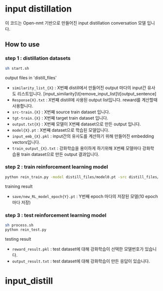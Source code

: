 # input distillation
이 코드는 Open-nmt 기반으로 만들어진 input distillation conversation 모델 입니다.


## How to use

### step 1 : distillation datasets
```bash
sh start.sh
```

output files in 'distill_files'

* `similarity_list_{X}` : X번째 distill에서 만들어진 output 마다의 input간 유사도 리스트입니다. 
    [input_similarity]\t[remove_input_list]\t[output_sentence]
* `Response{X}.txt` : X번째 distill에 사용된 output list입니다. reward를 계산할때 사용합니다.
* `src-train.{X}` : X번째 source train dataset 입니다.
* `tgt-train.{X}` : X번째 target train dataset 입니다.
* `output.txt{X}` : X번째 모델이 X번째 dataset으로 만든 output 입니다.
* `model{X}.pt` : X번째 dataset으로 학습된 모델입니다.
* `input_emb_{X}.pkl` : input간의 유사도를 계산하기 위해 만들어진 embedding vectors입니다.
* `train_output_{X}.txt` : 강화학습을 용이하게 하기위해 X번째 모델마다 강화학습용 train dataset으로 만든 output 결과입니다.

### step 2 : train reinforcement learning model
```bash
python rein_train.py -model distill_files/model0.pt -src distill_files/src-train.0
```

training result

* `save/new_RL_model_epoch{Y}.pt` : Y번째 epoch 마다의 저장된 모델(10 epoch 마다 저장)

### step 3 : test reinforcement learning model
```bash
sh process.sh
python rein_test.py
```

testing result

* `reward_result.pkl` : test dataset에 대해 강화학습이 선택한 모델번호가 있습니다.
* `output_result.txt` : test dataset에 대해 강화학습이 만든 응답이 있습니다.
# input_distill

